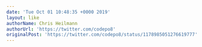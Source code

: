 ```yaml
---
date: 'Tue Oct 01 10:48:35 +0000 2019'
layout: like
authorName: Chris Heilmann
authorUrl: 'https://twitter.com/codepo8'
originalPost: 'https://twitter.com/codepo8/status/1178985051276619777'
---
```

